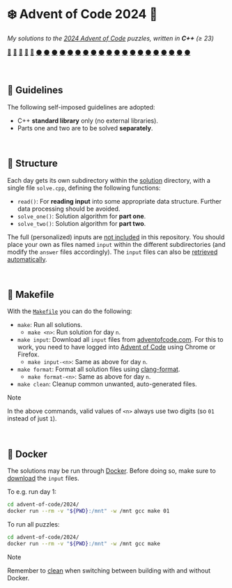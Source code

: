 # ❄️ Advent of Code 2024 🧩
*My solutions to the [2024 Advent of Code](https://adventofcode.com/2024/)
puzzles, written in **C++** (≥ 23)*

[🌟](solution/01/solve.cpp)
[🌟](solution/02/solve.cpp)
[🌟](solution/03/solve.cpp)
[🌟](solution/04/solve.cpp)
[🌟](solution/05/solve.cpp)
[⚫](solution/06/solve.cpp)
[⚫](solution/07/solve.cpp)
[⚫](solution/08/solve.cpp)
[⚫](solution/09/solve.cpp)
[⚫](solution/10/solve.cpp)
[⚫](solution/11/solve.cpp)
[⚫](solution/12/solve.cpp)
[⚫](solution/13/solve.cpp)
[⚫](solution/14/solve.cpp)
[⚫](solution/15/solve.cpp)
[⚫](solution/16/solve.cpp)
[⚫](solution/17/solve.cpp)
[⚫](solution/18/solve.cpp)
[⚫](solution/19/solve.cpp)
[⚫](solution/20/solve.cpp)
[⚫](solution/21/solve.cpp)
[⚫](solution/22/solve.cpp)
[⚫](solution/23/solve.cpp)
[⚫](solution/24/solve.cpp)
[⚫](solution/25/solve.cpp)


</br>

## 📜 Guidelines
The following self-imposed guidelines are adopted:
* C++ **standard library** only (no external libraries).
* Parts one and two are to be solved **separately**.


</br>

## 📁 Structure
Each day gets its own subdirectory within the [solution](solution) directory,
with a single file `solve.cpp`, defining the following functions:
* `read()`: For **reading input** into some appropriate data structure.
  Further data processing should be avoided.
* `solve_one()`: Solution algorithm for **part one**.
* `solve_two()`: Solution algorithm for **part two**.

The full (personalized) inputs are
[not included](https://adventofcode.com/about#legal) in this repository.
You should place your own as files named `input` within the different
subdirectories (and modify the `answer` files accordingly). The `input` files
can also be [retrieved automatically](#-makefile).


</br>

## 🤖 Makefile
With the [`Makefile`](Makefile) you can do the following:
* `make`: Run all solutions.
  * `make <n>`: Run solution for day `n`.
* `make input`: Download all `input` files from
  [adventofcode.com](https://adventofcode.com/2024/). For this to work, you
  need to have logged into [Advent of Code](https://adventofcode.com)
  using Chrome or Firefox.
  * `make input-<n>`: Same as above for day `n`.
* `make format`: Format all solution files
  using [clang-format](https://clang.llvm.org/docs/ClangFormat.html).
  * `make format-<n>`: Same as above for day `n`.
* `make clean`: Cleanup common unwanted, auto-generated files.

> [!NOTE]
> In the above commands, valid values of `<n>` always use two digits
> (so `01` instead of just `1`).


</br>

## 🐋 Docker
The solutions may be run through [Docker](https://www.docker.com/). Before
doing so, make sure to [download](#-makefile) the `input` files.

To e.g. run day 1:
```bash
cd advent-of-code/2024/
docker run --rm -v "${PWD}:/mnt" -w /mnt gcc make 01
```
To run all puzzles:
```bash
cd advent-of-code/2024/
docker run --rm -v "${PWD}:/mnt" -w /mnt gcc make
```

> [!NOTE]
> Remember to [clean](#-makefile) when switching between
> building with and without Docker.

